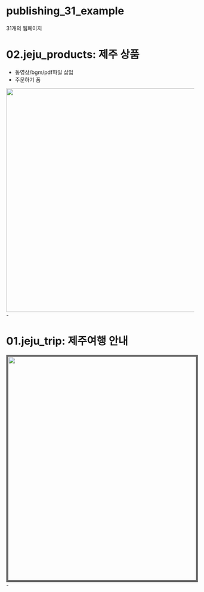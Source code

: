 ﻿# publishing_31_example
31개의 웹페이지 


# 02.jeju_products: 제주 상품
- 동영상/bgm/pdf파일 삽입
- 주문하기 폼
<img src="https://user-images.githubusercontent.com/20849970/174905609-5481a6eb-1111-4ec2-8d79-54d5123657a6.png" width="600"/>
-

# 01.jeju_trip: 제주여행 안내
<img src="https://user-images.githubusercontent.com/20849970/174904460-494116b4-9231-4a21-bb41-1f0c3fa156f1.png" width="600" style="border:5px solid rgb(101, 101, 101);"/>
-

